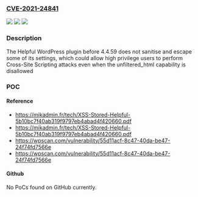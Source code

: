 ### [CVE-2021-24841](https://cve.mitre.org/cgi-bin/cvename.cgi?name=CVE-2021-24841)
![](https://img.shields.io/static/v1?label=Product&message=Helpful&color=blue)
![](https://img.shields.io/static/v1?label=Version&message=4.4.59%3C%204.4.59%20&color=brighgreen)
![](https://img.shields.io/static/v1?label=Vulnerability&message=CWE-79%20Cross-site%20Scripting%20(XSS)&color=brighgreen)

### Description

The Helpful WordPress plugin before 4.4.59 does not sanitise and escape some of its settings, which could allow high privilege users to perform Cross-Site Scripting attacks even when the unfiltered_html capability is disallowed

### POC

#### Reference
- https://mikadmin.fr/tech/XSS-Stored-Helpful-5b10bc7f40ab319f9797eb4abad4f420660.pdf
- https://mikadmin.fr/tech/XSS-Stored-Helpful-5b10bc7f40ab319f9797eb4abad4f420660.pdf
- https://wpscan.com/vulnerability/55d11acf-8c47-40da-be47-24f74fd7566e
- https://wpscan.com/vulnerability/55d11acf-8c47-40da-be47-24f74fd7566e

#### Github
No PoCs found on GitHub currently.


